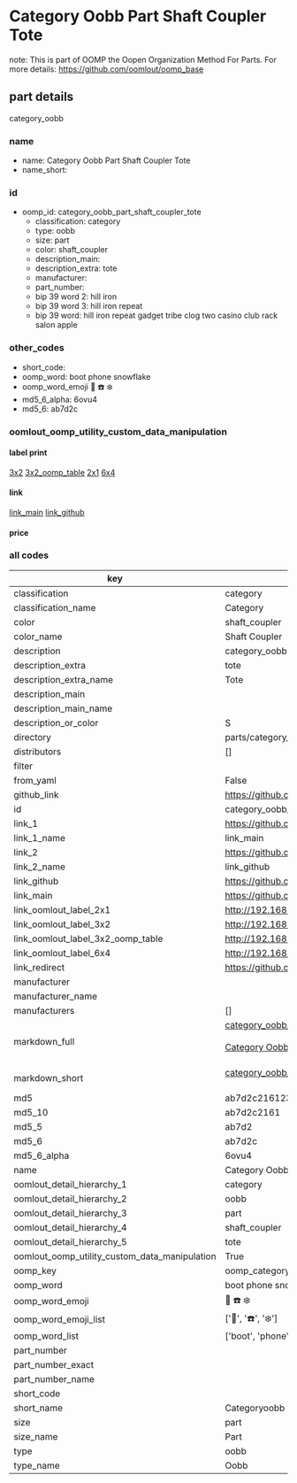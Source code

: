 # Category Oobb Part Shaft Coupler Tote  

note: This is part of OOMP the Oopen Organization Method For Parts. For more details: https://github.com/oomlout/oomp_base

##  part details
  



category_oobb



### name
* name: Category Oobb Part Shaft Coupler Tote
* name_short: 
### id
* oomp_id: category_oobb_part_shaft_coupler_tote
  * classification: category
  * type: oobb
  * size: part
  * color: shaft_coupler
  * description_main: 
  * description_extra: tote
  * manufacturer: 
  * part_number: 
  * bip 39 word 2: hill iron
  * bip 39 word 3: hill iron repeat
  * bip 39 word: hill iron repeat gadget tribe clog two casino club rack salon apple

### other_codes
* short_code: 
* oomp_word: boot phone snowflake
* oomp_word_emoji :boot: :phone: :snowflake:
* md5_6_alpha: 6ovu4
* md5_6: ab7d2c






### oomlout_oomp_utility_custom_data_manipulation
#### label print
[3x2](http://192.168.1.245:1112/?label=oomp%206ovu4)
[3x2_oomp_table](http://192.168.1.108:1112/?label=oomp%206ovu4)
[2x1](http://192.168.1.242:1112/?label=oomp%206ovu4)
[6x4](http://192.168.1.55:1112/?label=oomp%206ovu4)    

#### link

[link_main](https://github.com/oomlout/oomlout_oomp_version_1_messy/tree/main/parts/category_oobb_part_shaft_coupler_tote) [link_github](https://github.com/oomlout/oomlout_oomp_version_1_messy/tree/main/parts/category_oobb_part_shaft_coupler_tote)                             

#### price







### all codes 
| key | value |  
| --- | --- |  
| classification | category |  
| classification_name | Category |  
| color | shaft_coupler |  
| color_name | Shaft Coupler |  
| description | category_oobb |  
| description_extra | tote |  
| description_extra_name | Tote |  
| description_main |  |  
| description_main_name |  |  
| description_or_color | S  |  
| directory | parts/category_oobb_part_shaft_coupler_tote |  
| distributors | [] |  
| filter |  |  
| from_yaml | False |  
| github_link | https://github.com/oomlout/oomlout_oomp_part_src/tree/main/parts/category_oobb_part_shaft_coupler_tote |  
| id | category_oobb_part_shaft_coupler_tote |  
| link_1 | https://github.com/oomlout/oomlout_oomp_version_1_messy/tree/main/parts/category_oobb_part_shaft_coupler_tote |  
| link_1_name | link_main |  
| link_2 | https://github.com/oomlout/oomlout_oomp_version_1_messy/tree/main/parts/category_oobb_part_shaft_coupler_tote |  
| link_2_name | link_github |  
| link_github | https://github.com/oomlout/oomlout_oomp_version_1_messy/tree/main/parts/category_oobb_part_shaft_coupler_tote |  
| link_main | https://github.com/oomlout/oomlout_oomp_version_1_messy/tree/main/parts/category_oobb_part_shaft_coupler_tote |  
| link_oomlout_label_2x1 | http://192.168.1.242:1112/?label=oomp%206ovu4 |  
| link_oomlout_label_3x2 | http://192.168.1.245:1112/?label=oomp%206ovu4 |  
| link_oomlout_label_3x2_oomp_table | http://192.168.1.108:1112/?label=oomp%206ovu4 |  
| link_oomlout_label_6x4 | http://192.168.1.55:1112/?label=oomp%206ovu4 |  
| link_redirect | https://github.com/oomlout/oomlout_oomp_version_1_messy/tree/main/parts/category_oobb_part_shaft_coupler_tote |  
| manufacturer |  |  
| manufacturer_name |  |  
| manufacturers | [] |  
| markdown_full | [category_oobb_part_shaft_coupler_tote](none)<br>[](none)<br>[Category Oobb Part Shaft Coupler Tote](none)<br><br> |  
| markdown_short | [category_oobb_part_shaft_coupler_tote](none)<br><br> |  
| md5 | ab7d2c2161237d74ae7425eb6d5d935d |  
| md5_10 | ab7d2c2161 |  
| md5_5 | ab7d2 |  
| md5_6 | ab7d2c |  
| md5_6_alpha | 6ovu4 |  
| name | Category Oobb Part Shaft Coupler Tote |  
| oomlout_detail_hierarchy_1 | category |  
| oomlout_detail_hierarchy_2 | oobb |  
| oomlout_detail_hierarchy_3 | part |  
| oomlout_detail_hierarchy_4 | shaft_coupler |  
| oomlout_detail_hierarchy_5 | tote |  
| oomlout_oomp_utility_custom_data_manipulation | True |  
| oomp_key | oomp_category_oobb_part_shaft_coupler_tote |  
| oomp_word | boot phone snowflake |  
| oomp_word_emoji | :boot: :phone: :snowflake: |  
| oomp_word_emoji_list | [':boot:', ':phone:', ':snowflake:'] |  
| oomp_word_list | ['boot', 'phone', 'snowflake'] |  
| part_number |  |  
| part_number_exact |  |  
| part_number_name |  |  
| short_code |  |  
| short_name | Categoryoobb |  
| size | part |  
| size_name | Part |  
| type | oobb |  
| type_name | Oobb |  
